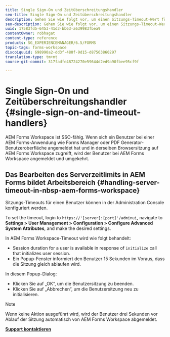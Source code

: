 ```yaml
---
title: Single Sign-On und Zeitüberschreitungshandler
seo-title: Single Sign-On und Zeitüberschreitungshandler
description: Gehen Sie wie folgt vor, um einen Sitzungs-Timeout-Wert für AEM Forms festzulegen.
seo-description: Gehen Sie wie folgt vor, um einen Sitzungs-Timeout-Wert für AEM Forms festzulegen.
uuid: 17583fd5-6453-41d3-bb63-a639983fbea9
contentOwner: robhagat
content-type: reference
products: SG_EXPERIENCEMANAGER/6.5/FORMS
topic-tags: forms-workspace
discoiquuid: 698990a2-dd3f-480f-9d15-d87563860297
translation-type: tm+mt
source-git-commit: 317fadfe48724270e59644d2ed9a90fbee95cf9f

---
```



# Single Sign-On und Zeitüberschreitungshandler {#single-sign-on-and-timeout-handlers}

AEM Forms Workspace ist SSO-fähig. Wenn sich ein Benutzer bei einer AEM Forms-Anwendung wie Forms Manager oder PDF Generator-Benutzeroberfläche angemeldet hat und in derselben Browsersitzung auf AEM Forms Workspace zugreift, wird der Benutzer bei AEM Forms Workspace angemeldet und umgekehrt.

## Das Bearbeiten des Serverzeitlimits in AEM Forms bildet Arbeitsbereich {#handling-server-timeout-in-nbsp-aem-forms-workspace}

Sitzungs-Timeouts für einen Benutzer können in der Administration Console konfiguriert werden.

To set the timeout, login to `https://'[server]:[port]'/adminui`, navigate to **Settings > User Management > Configuration > Configure Advanced System Attributes**, and make the desired settings.

In AEM Forms Workspace-Timeout wird wie folgt behandelt:

* Session duration for a user is available in response of `initialize` call that initializes user session.
* Ein Popup-Fenster informiert den Benutzer 15 Sekunden im Voraus, dass die Sitzung gleich ablaufen wird.

In diesem Popup-Dialog:

* Klicken Sie auf „OK“, um die Benutzersitzung zu beenden.
* Klicken Sie auf „Abbrechen“, um die Benutzersitzung neu zu initialisieren.

>[!NOTE]
>
>Wenn keine Aktion ausgeführt wird, wird der Benutzer drei Sekunden vor Ablauf der Sitzung automatisch von AEM Forms Workspace abgemeldet.

**[Support kontaktieren](https://www.adobe.com/account/sign-in.supportportal.html)**
